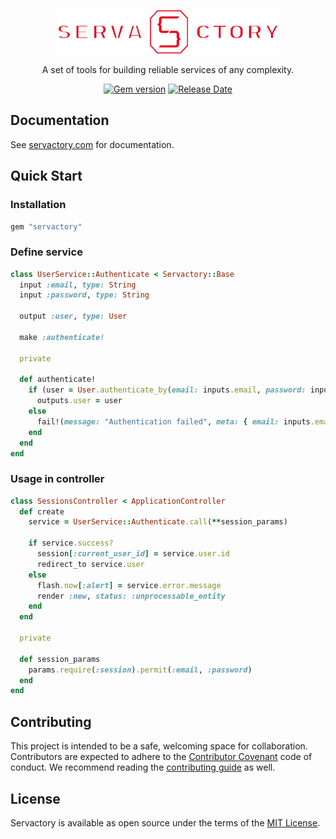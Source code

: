 <p align="center">
  <a href="https://servactory.com" target="_blank">
    <picture>
      <source media="(prefers-color-scheme: dark)" srcset="https://raw.githubusercontent.com/servactory/servactory/main/.github/logo-dark.svg">
      <source media="(prefers-color-scheme: light)" srcset="https://raw.githubusercontent.com/servactory/servactory/main/.github/logo-light.svg">
      <img alt="Servactory" src="https://raw.githubusercontent.com/servactory/servactory/main/.github/logo-light.svg" width="350" height="70" style="max-width: 100%;">
    </picture>
  </a>
</p>

<p align="center">
  A set of tools for building reliable services of any complexity.
</p>

<p align="center">
  <a href="https://rubygems.org/gems/servactory"><img src="https://img.shields.io/gem/v/servactory?logo=rubygems&logoColor=fff" alt="Gem version"></a>
  <a href="https://github.com/afuno/servactory/releases"><img src="https://img.shields.io/github/release-date/afuno/servactory" alt="Release Date"></a>
</p>

## Documentation

See [servactory.com](https://servactory.com) for documentation.

## Quick Start

### Installation

```ruby
gem "servactory"
```

### Define service

```ruby
class UserService::Authenticate < Servactory::Base
  input :email, type: String
  input :password, type: String

  output :user, type: User

  make :authenticate!

  private

  def authenticate!
    if (user = User.authenticate_by(email: inputs.email, password: inputs.password)).present?
      outputs.user = user
    else
      fail!(message: "Authentication failed", meta: { email: inputs.email })
    end
  end
end
```

### Usage in controller

```ruby
class SessionsController < ApplicationController
  def create
    service = UserService::Authenticate.call(**session_params)

    if service.success?
      session[:current_user_id] = service.user.id
      redirect_to service.user
    else
      flash.now[:alert] = service.error.message
      render :new, status: :unprocessable_entity
    end
  end

  private

  def session_params
    params.require(:session).permit(:email, :password)
  end
end
```

## Contributing

This project is intended to be a safe, welcoming space for collaboration. 
Contributors are expected to adhere to the [Contributor Covenant](http://contributor-covenant.org) code of conduct. 
We recommend reading the [contributing guide](./website/docs/CONTRIBUTING.md) as well.

## License

Servactory is available as open source under the terms of the [MIT License](http://opensource.org/licenses/MIT).
